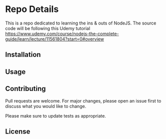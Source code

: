 # Repo Details

This is a repo dedicated to learning the ins & outs of NodeJS. The source code will be following this Udemy tutorial https://www.udemy.com/course/nodejs-the-complete-guide/learn/lecture/11561804?start=0#overview

## Installation

## Usage

## Contributing

Pull requests are welcome. For major changes, please open an issue first
to discuss what you would like to change.

Please make sure to update tests as appropriate.

## License
